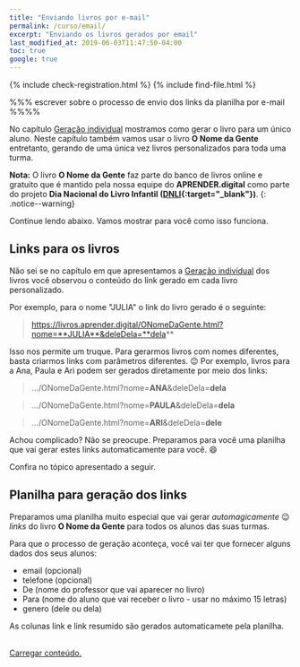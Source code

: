 ```yaml
---
title: "Enviando livros por e-mail"
permalink: /curso/email/
excerpt: "Enviando os livros gerados por email"
last_modified_at: 2019-06-03T11:47:50-04:00
toc: true
google: true
---
```


{% include check-registration.html %} 
{% include find-file.html %}

%%% escrever sobre o processo de envio dos links da planilha por e-mail %%%%

No capítulo [Geração individual]({{site.url}}/curso/individual) mostramos como gerar o livro para um único aluno. Neste capítulo também vamos usar o livro **O Nome da Gente** entretanto, gerando de uma única vez livros personalizados para toda uma turma.

**Nota:** O livro **O Nome da Gente** faz parte do banco de livros online e gratuito que é mantido pela nossa equipe do **APRENDER.digital** como parte do projeto **Dia Nacional do Livro Infantil ([DNLI](https://dnli.aprender.digital){:target="_blank"})**.
{: .notice--warning}

Continue lendo abaixo. Vamos mostrar para você como isso funciona. 

## Links para os livros
Não sei se no capítulo em que apresentamos a [Geração individual]({{site.url}}/curso/individual) dos livros você observou o conteúdo do link gerado em cada livro personalizado. 

Por exemplo, para o nome "JULIA" o link do livro gerado é o seguinte:

> https://livros.aprender.digital/ONomeDaGente.html?nome=**JULIA**&deleDela=**dela**

Isso nos permite um truque. Para gerarmos livros com nomes diferentes, basta criarmos links com parâmetros diferentes. :wink:  Por exemplo, livros para a Ana, Paula e Ari podem ser gerados diretamente por meio dos links: 

> .../ONomeDaGente.html?nome=**ANA**&deleDela=**dela**

> .../ONomeDaGente.html?nome=**PAULA**&deleDela=**dela**

> .../ONomeDaGente.html?nome=**ARI**&deleDela=**dele**

Achou complicado? Não se preocupe. Preparamos para você uma planilha que vai gerar estes links automaticamente para você. :smile: 

Confira no tópico apresentado a seguir.

## Planilha para geração dos links
Preparamos uma planilha muito especial que vai gerar *automagicamente* :wink: *links* do livro **O Nome da Gente** para todos os alunos das suas turmas.


Para que o processo de geração aconteça, você vai ter que fornecer alguns dados dos seus alunos:
- email (opcional)
- telefone (opcional)
- De (nome do professor que vai aparecer no livro)
- Para (nome do aluno que vai receber o livro - usar no máximo 15 letras)
- genero (dele ou dela)

As colunas link e link resumido são gerados automaticamete pela planilha. 
<script>
var linkPlanilha;

function carregarPlanilha() {
  checkFile('Livros para uma turma (124578)', callbackCarregarPlanilha);
}
function callbackCarregarPlanilha(s) {

  if (s == "NOT-LOG" || s == "NOT-FILE") {
      console.log("callbackCarregarPlanilha()", s);
      return;
  }

  linkPlanilha = "https://docs.google.com/spreadsheets/d/" + s + "/edit?usp=sharing";
  var sHTML = 
  '<header style=" text-align: right">' + 
  '  <a href="javascript:reloadIframe()" alt="Recarregar"><i class="fas fa-redo"></i></a>' +
  '   &nbsp;' +
  '  <a href="javascript:expandIframe()" alt="Expandir"><i class="fas fa-external-link-alt"></i></a>' +
  '</header>' +
  '<div class="box-drive">' + 
  '  <iframe id="iframe-planilha" width="100%" height="100%" src="' + linkPlanilha + '"></iframe>' +
  '</div>';
  document.getElementById('planilha').innerHTML = sHTML;
}

function reloadIframe() {
  document.getElementById('iframe-planilha').src = linkPlanilha;
}

function expandIframe() {
  window.open(linkPlanilha,"_blank");
}
</script>

<spam id="planilha">
  <div class="box-drive">
    <div class = "box-drive-content">
        <a class = "box-drive" href="javascript:carregarPlanilha()" alt="Carregar"><i class="fas fa-redo"></i>
        <br />Carregar conteúdo.</a>
    </div>
  </div>
</spam>

